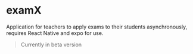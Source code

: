 # examX
Application for teachers to apply exams to their students asynchronously, requires React Native and expo for use.
> Currently in beta version
